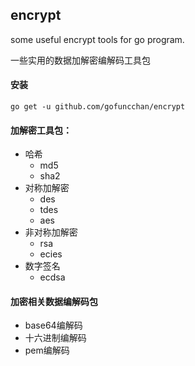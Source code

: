 ## encrypt
some useful encrypt tools for go program.

一些实用的数据加解密编解码工具包

#### 安装
`go get -u github.com/gofuncchan/encrypt`

#### 加解密工具包：

- 哈希 
    - md5
    - sha2
- 对称加解密
    - des
    - tdes
    - aes
- 非对称加解密
    - rsa
    - ecies
- 数字签名
    - ecdsa

#### 加密相关数据编解码包

- base64编解码
- 十六进制编解码
- pem编解码